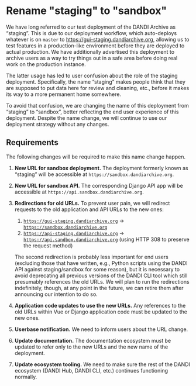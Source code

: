 # Rename "staging" to "sandbox"

We have long referred to our test deployment of the DANDI Archive as “staging”. This is due to our deployment workflow, which auto-deploys whatever is on `master` to https://gui-staging.dandiarchive.org, allowing us to test features in a production-like environment before they are deployed to actual production. We have additionally advertised this deployment to archive users as a way to try things out in a safe area before doing real work on the production instance.

The latter usage has led to user confusion about the role of the staging deployment. Specifically, the name “staging” makes people think that they are supposed to put data here for review and cleaning, etc., before it makes its way to a more permanent home somewhere.

To avoid that confusion, we are changing the name of this deployment from “staging” to “sandbox”, better reflecting the end user experience of this deployment. Despite the name change, we will continue to use our deployment strategy without any changes.

## Requirements

The following changes will be required to make this name change happen.

1. **New URL for sandbox deployment.** The deployment formerly known as “staging” will be accessible at `https://sandbox.dandiarchive.org`.
2. **New URL for sandbox API.** The corresponding Django API app will be accessible at `https://api.sandbox.dandiarchive.org`.
3. **Redirections for old URLs.** To prevent user pain, we will redirect requests to the old application and API URLs to the new ones:
    1. [`https://gui-staging.dandiarchive.org`](https://gui-staging.dandiarchive.org) → [`https://sandbox.dandiarchive.org`](https://sandbox.dandiarchive.org)
    2. [`https://api-staging.dandiarchive.org`](https://api-staging.dandiarchive.org) → [`https://api.sandbox.dandiarchive.org`](https://api.sandbox.dandiarchive.org) (using HTTP 308 to preserve the request method)

    The second redirection is probably less important for end users (excluding those that have written, e.g., Python scripts using the DANDI API against staging/sandbox for some reason), but it is necessary to avoid deprecating all previous versions of the DANDI CLI tool which still presumably references the old URLs.
    We will plan to run the redirections indefinitely, though, at any point in the future, we can retire them after announcing our intention to do so.
4. **Application code updates to use the new URLs.** Any references to the old URLs within Vue or Django application code must be updated to the new ones.
5. **Userbase notification.** We need to inform users about the URL change.
6. **Update documentation.** The documentation ecosystem must be updated to refer only to the new URLs and the new name of the deployment.
7. **Update ecosystem tooling.** We need to make sure the rest of the DANDI ecosystem (DANDI Hub, DANDI CLI, etc.) continues functioning normally.
